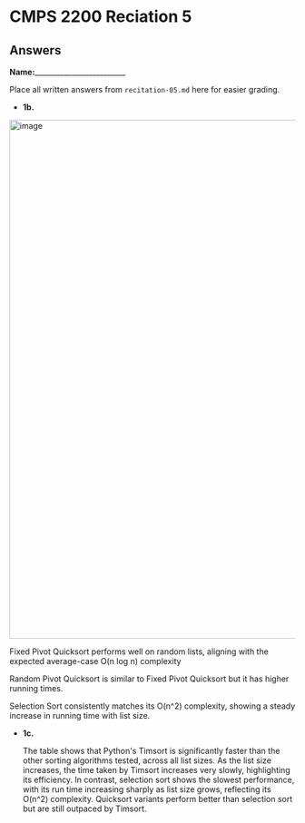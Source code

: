 # CMPS 2200 Reciation 5
## Answers

**Name:**_________________________


Place all written answers from `recitation-05.md` here for easier grading.







- **1b.**
<img width="915" alt="image" src="https://github.com/allan-tulane/sp24-recitation-05-Yundyang/assets/143100920/67795f69-918a-4bd5-a6cd-ff750fdd0b85">


Fixed Pivot Quicksort performs well on random lists, aligning with the expected average-case O(n log n) complexity

Random Pivot Quicksort is similar to Fixed Pivot Quicksort but it has higher running times. 

Selection Sort consistently matches its O(n^2) complexity, showing a steady increase in running time with list size.




- **1c.**

  The table shows that Python's Timsort is significantly faster than the other sorting algorithms tested, across all list sizes. As the list size increases, the time taken by Timsort increases very slowly, highlighting its efficiency. In contrast, selection sort shows the slowest performance, with its run time increasing sharply as list size grows, reflecting its O(n^2) complexity. Quicksort variants perform better than selection sort but are still outpaced by Timsort.
